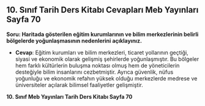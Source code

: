 ## 10. Sınıf Tarih Ders Kitabı Cevapları Meb Yayınları Sayfa 70

**Soru: Haritada gösterilen eğitim kurumlarının ve bilim merkezlerinin belirli bölgelerde yoğunlaşmasının nedenlerini açıklayınız.**

* **Cevap**: Eğitim kurumları ve bilim merkezleri, ticaret yollarının geçtiği, siyasi ve ekonomik olarak gelişmiş şehirlerde yoğunlaşmıştır. Bu bölgeler hem farklı kültürlerin buluşma noktası olmuş hem de yöneticilerin desteğiyle bilim insanlarını cezbetmiştir. Ayrıca güvenlik, nüfus yoğunluğu ve ekonomik refahın yüksek olduğu merkezlerde medrese ve üniversiteler açılarak bilimsel faaliyetler gelişmiştir.

**10. Sınıf Meb Yayınları Tarih Ders Kitabı Sayfa 70**